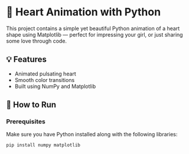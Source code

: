 # 💖 Heart Animation with Python

This project contains a simple yet beautiful Python animation of a heart shape using Matplotlib — perfect for impressing your girl, or just sharing some love through code.

## 💡 Features
- Animated pulsating heart
- Smooth color transitions
- Built using NumPy and Matplotlib

## 🚀 How to Run

### Prerequisites
Make sure you have Python installed along with the following libraries:
```bash
pip install numpy matplotlib
